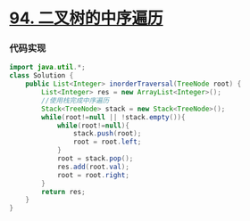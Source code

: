 # [94. 二叉树的中序遍历](https://leetcode-cn.com/problems/binary-tree-inorder-traversal/)


### 代码实现


~~~java
import java.util.*;
class Solution {
    public List<Integer> inorderTraversal(TreeNode root) {
        List<Integer> res = new ArrayList<Integer>();
        //使用栈完成中序遍历
        Stack<TreeNode> stack = new Stack<TreeNode>();
        while(root!=null || !stack.empty()){
            while(root!=null){
                stack.push(root);
                root = root.left;
            }
            root = stack.pop();
            res.add(root.val);
            root = root.right;
        }
        return res;
    }
}
~~~